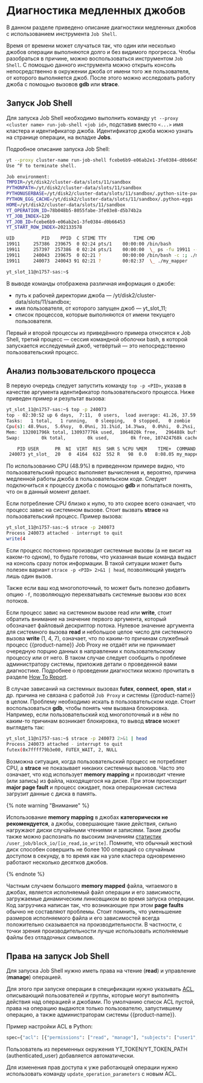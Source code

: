 # Диагностика медленных джобов

В данном разделе приведено описание диагностики медленных джобов с использованием инструмента `Job Shell`.

Время от времени может случаться так, что один или несколько джобов операции выполняются долго и без видимого прогресса. Чтобы разобраться в причине, можно воспользоваться инструментом `Job Shell`. С помощью данного инструмента можно открыть консоль непосредственно в окружении джоба от имени того же пользователя, от которого выполняется джоб. После этого можно исследовать работу джоба с помощью вызовов **gdb** или **strace**.

## Запуск Job Shell

Для запуска Job Shell необходимо выполнить команду `yt --proxy <cluster name> run-job-shell <job id>`, подставив вместо `<...>` имя кластера и идентификатор джоба. Идентификатор джоба можно узнать на странице операции, на вкладке **Jobs**.

Подробное описание запуска Job Shell:

```bash
yt --proxy cluster-name run-job-shell fcebe6b9-e06ab2e1-3fe0384-d0b66453
Use ^F to terminate shell.

Job environment:
TMPDIR=/yt/disk2/cluster-data/slots/11/sandbox
PYTHONPATH=/yt/disk2/cluster-data/slots/11/sandbox
PYTHONUSERBASE=/yt/disk2/cluster-data/slots/11/sandbox/.python-site-packages
PYTHON_EGG_CACHE=/yt/disk2/cluster-data/slots/11/sandbox/.python-eggs
HOME=/yt/disk2/cluster-data/slots/11/sandbox
YT_OPERATION_ID=78b048b5-8055fabe-3fe03e8-d5b74b2a
YT_JOB_INDEX=120
YT_JOB_ID=fcebe6b9-e06ab2e1-3fe0384-d0b66453
YT_START_ROW_INDEX=202133578

UID          PID    PPID  C STIME TTY          TIME CMD
19911     257386  239675  0 02:24 pts/1    00:00:00 /bin/bash
19911     257397  257386  0 02:24 pts/1    00:00:00  \_ ps -fu 19911 --forest
19911     240043  239675  0 02:21 ?        00:00:00 /bin/bash -c :; ./my_mapper
19911     240073  240043 91 02:21 ?        00:02:37  \_ ./my_mapper

yt_slot_11@n1757-sas:~$
```

В выводе команды отображена различная информация о джобе:

- путь к рабочей директории джоба — /yt/disk2/cluster-data/slots/11/sandbox;
- имя пользователя, от которого запущен джоб — yt_slot_11;
- список процессов, которые выполняются от имени текущего пользователя.

Первый и второй процессы из приведённого примера относятся к Job Shell, третий процесс — сессия командной оболочки bash, в которой запускается исследуемый джоб, четвёртый — это непосредственно пользовательский процесс.

## Анализ пользовательского процесса

В первую очередь следует запустить команду `top -p <PID>`, указав в качестве аргумента идентификатор пользовательского процесса. Ниже приведен пример и результат вызова:

```bash
yt_slot_11@n1757-sas:~$ top -p 240073
top - 02:30:52 up 6 days,  7:11,  0 users,  load average: 41.26, 37.59, 39.23
Tasks:   1 total,   1 running,   0 sleeping,   0 stopped,   0 zombie
Cpu(s): 48.9%us,  5.6%sy,  0.0%ni, 31.1%id, 14.3%wa,  0.0%hi,  0.2%si,  0.0%st
Mem:  132001796k total, 130937776k used,  1064020k free,   296488k buffers
Swap:        0k total,        0k used,        0k free, 107424768k cached

    PID USER      PR  NI  VIRT  RES  SHR S %CPU %MEM    TIME+  COMMAND
 240073 yt_slot_  20   0  4164  632  552 R   98  0.0   8:08.05 my_mapper
```

По использованию CPU (48.9%) в приведенном примере видно, что пользовательский процесс выполняет вычисления и, вероятно, причина медленной работы джоба в пользовательском коде. Следует подключиться к процессу джоба с помощью **gdb** и попытаться понять, что он в данный момент делает.

Если потребление CPU близко к нулю, то это скорее всего означает, что процесс завис на системном вызове. Стоит вызвать **strace** на пользовательский процесс.
Пример вызова:

```bash
yt_slot_11@n1757-sas:~$ strace -p 240073
Process 240073 attached - interrupt to quit
write(4
```

Если процесс постоянно производит системные вызовы (а не висит на каком-то одном), то будьте готовы, что указанная выше команда выдаст на консоль сразу поток информации. В такой ситуации может быть полезен вариант ``strace -p <PID> 2>&1 | head``, позволяющий увидеть лишь один вызов.

Также если ваш код многопоточный, то может быть полезно добавить опцию ``-f``, позволяющую перехватывать системные вызовы изо всех потоков.

Если процесс завис на системном вызове read или **write**, стоит обратить внимание на значение первого аргумента, который обозначает файловый дескриптор потока. Нулевое значение аргумента для системного вызова **read** и небольшое целое число для системного вызова **write** (1, 4, 7), означает, что по каким-то причинам служебный процесс {{product-name}} Job Proxy не отдаёт или не принимает очередную порцию данных в направлении к пользовательскому процессу или от него. В таком случае следует сообщить о проблеме администратору системы, приложив детали о проведенной вами диагностике. Подробнее о проведении диагностики можно прочитать в разделе [How To Report](../../../user-guide/problems/howtoreport.md).

В случае зависаний на системных вызовах **futex**, **connect**, **open**, **stat** и др. причина не связана с работой  `Job Proxy` и системы {{product-name}} в целом. Проблему необходимо искать в пользовательском коде. Стоит воспользоваться **gdb**, чтобы понять чем вызвана блокировка. Например, если пользовательский код многопоточный и в нём по каким-то причинам возникает блокировка, то вывод **strace** может выглядеть так:

```bash
yt_slot_11@n1757-sas:~$ strace -p 240073 2>&1 | head
Process 240073 attached - interrupt to quit
futex(0x7ffff79b3e00, FUTEX_WAIT, 2, NULL
```

Возможна ситуация, когда пользовательский процесс не потребляет CPU, а **strace** не показывает никаких системных вызовов. Часто это означает, что код использует **memory mapping** и производит чтение (или запись) из файла, находящегося на диске. При этом происходит **major page fault** и процесс ожидает, пока операционная система загрузит данные с диска в память.

{% note warning "Внимание" %}

Использование **memory mapping** в джобах **категорически не рекомендуется**, а джобы, совершающие такие действия, сильно нагружают диски случайными чтениями и записями. Такие джобы также можно распознать по высоким значениям [статистик](../../../user-guide/problems/jobstatistics.md) `/user_job/block_io/[io_read,io_write]`. Помните, что обычный жесткий диск способен совершить не более 100 операций со случайным доступом в секунду, в то время как на узле кластера одновременно работают несколько десятков джобов.

{% endnote %}

Частным случаем большого **memory mapped** файла, читаемого в джобах, является исполняемый файл операции и его зависимости, загружаемые динамическим линковщиком во время запуска операции. Код загрузчика написан так, что возникающие при этом **page faults** обычно не составляют проблемы. Стоит помнить, что уменьшение размеров исполняемого файла и его зависимостей всегда положительно сказывается на производительности. В частности, с точки зрения производительности лучше использовать исполняемые файлы без отладочных символов.

## Права на запуск Job Shell

Для запуска Job Shell нужно иметь права на чтение (**read**) и управление (**manage**) операцией.

Для этого при запуске операции в спецификации нужно указывать [ACL](../../../user-guide/storage/access-control.md), описывающий пользователей и группы, которые могут выполнять действия над операцией и джобами.
По умолчанию список ACL пустой, права на операцию выдаются только пользователю, запустившему операцию, а также администраторам системы {{product-name}}.

Пример настройки ACL в Python:
```python
spec={"acl": [{"permissions": ["read", "manage"], "subjects": ["user1", "user2"], "action": "allow"}]}
```
Пользователь из переменных окружения YT_TOKEN/YT_TOKEN_PATH (authenticated_user) добавляется автоматически.

Для изменения прав доступа к уже работающей операции нужно использовать команду `update_operation_parameters` с новым ACL.
